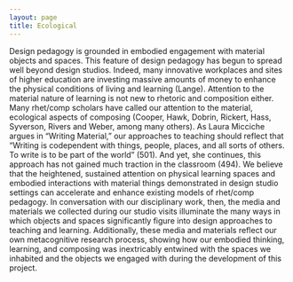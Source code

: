 ```yaml
---
layout: page
title: Ecological
---
```


Design pedagogy is grounded in embodied engagement with material objects and spaces. This feature of design pedagogy has begun to spread well beyond design studios. Indeed, many innovative workplaces and sites of higher education are investing massive amounts of money to enhance the physical conditions of living and learning (Lange). Attention to the material nature of learning is not new to rhetoric and composition either. Many rhet/comp scholars have called our attention to the material, ecological aspects of composing (Cooper, Hawk, Dobrin, Rickert, Hass, Syverson, Rivers and Weber, among many others). As Laura Micciche argues in “Writing Material,” our approaches to teaching should reflect that “Writing is codependent with things, people, places, and all sorts of others. To write is to be part of the world” (501). And yet, she continues, this approach has not gained much traction in the classroom (494). We believe that the heightened, sustained attention on physical learning spaces and embodied interactions with material things demonstrated in design studio settings can accelerate and enhance existing models of rhet/comp pedagogy. In conversation with our disciplinary work, then, the media and materials we collected during our studio visits illuminate the many ways in which objects and spaces significantly figure into design approaches to teaching and learning. Additionally, these media and materials reflect our own metacognitive research process, showing how our embodied thinking, learning, and composing was inextricably entwined with the spaces we inhabited and the objects we engaged with during the development of this project.
